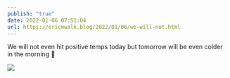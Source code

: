 ```yaml
---
publish: "true"
date: 2022-01-06 07:51:04
url: https://ericmwalk.blog/2022/01/06/we-will-not.html
---
```


We will not even hit positive temps today but tomorrow will be even colder in the morning 🥶


![](https://ericmwalk.blog/uploads/2022/6108b527a0.jpg)